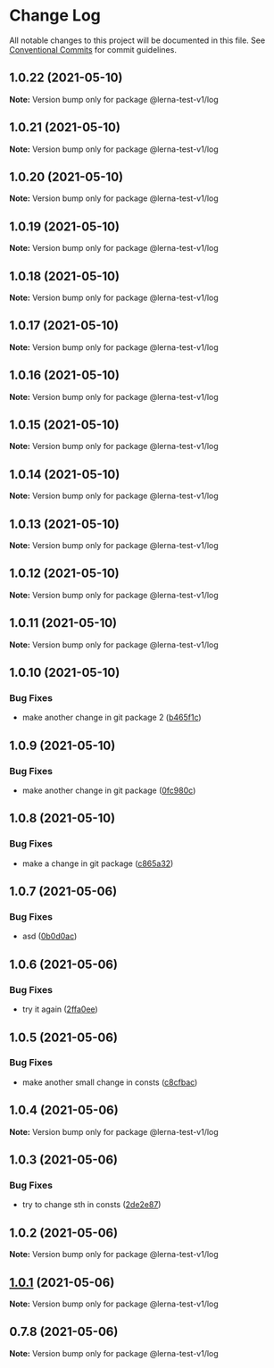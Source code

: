 # Change Log

All notable changes to this project will be documented in this file.
See [Conventional Commits](https://conventionalcommits.org) for commit guidelines.

## 1.0.22 (2021-05-10)

**Note:** Version bump only for package @lerna-test-v1/log





## 1.0.21 (2021-05-10)

**Note:** Version bump only for package @lerna-test-v1/log





## 1.0.20 (2021-05-10)

**Note:** Version bump only for package @lerna-test-v1/log





## 1.0.19 (2021-05-10)

**Note:** Version bump only for package @lerna-test-v1/log





## 1.0.18 (2021-05-10)

**Note:** Version bump only for package @lerna-test-v1/log





## 1.0.17 (2021-05-10)

**Note:** Version bump only for package @lerna-test-v1/log





## 1.0.16 (2021-05-10)

**Note:** Version bump only for package @lerna-test-v1/log





## 1.0.15 (2021-05-10)

**Note:** Version bump only for package @lerna-test-v1/log





## 1.0.14 (2021-05-10)

**Note:** Version bump only for package @lerna-test-v1/log





## 1.0.13 (2021-05-10)

**Note:** Version bump only for package @lerna-test-v1/log





## 1.0.12 (2021-05-10)

**Note:** Version bump only for package @lerna-test-v1/log





## 1.0.11 (2021-05-10)

**Note:** Version bump only for package @lerna-test-v1/log





## 1.0.10 (2021-05-10)


### Bug Fixes

* make another change in git package 2 ([b465f1c](https://github.com/apify/apify-shared-js/commit/b465f1c490a3e3cb295472871289bbae79f008cc))





## 1.0.9 (2021-05-10)


### Bug Fixes

* make another change in git package ([0fc980c](https://github.com/apify/apify-shared-js/commit/0fc980c5f4a15053d40ef1662add30a04d4bb290))





## 1.0.8 (2021-05-10)


### Bug Fixes

* make a change in git package ([c865a32](https://github.com/apify/apify-shared-js/commit/c865a32fca2e1b641eea20785a770134d48234b1))





## 1.0.7 (2021-05-06)


### Bug Fixes

* asd ([0b0d0ac](https://github.com/apify/apify-shared-js/commit/0b0d0ac31cf1aca6c638feeed68f3365ddc29e75))





## 1.0.6 (2021-05-06)


### Bug Fixes

* try it again ([2ffa0ee](https://github.com/apify/apify-shared-js/commit/2ffa0ee14d6e89ea0184d08c7fd58791fc192d9a))





## 1.0.5 (2021-05-06)


### Bug Fixes

* make another small change in consts ([c8cfbac](https://github.com/apify/apify-shared-js/commit/c8cfbac386a67578f75255fd6f14b7f6bfc7ee52))





## 1.0.4 (2021-05-06)

**Note:** Version bump only for package @lerna-test-v1/log





## 1.0.3 (2021-05-06)


### Bug Fixes

* try to change sth in consts ([2de2e87](https://github.com/apify/apify-shared-js/commit/2de2e872fd09063bfe5ce2822edd5d60d6c1b051))





## 1.0.2 (2021-05-06)

**Note:** Version bump only for package @lerna-test-v1/log





## [1.0.1](https://github.com/apify/apify-shared-js/compare/v0.7.8...v1.0.1) (2021-05-06)

**Note:** Version bump only for package @lerna-test-v1/log





## 0.7.8 (2021-05-06)

**Note:** Version bump only for package @lerna-test-v1/log
